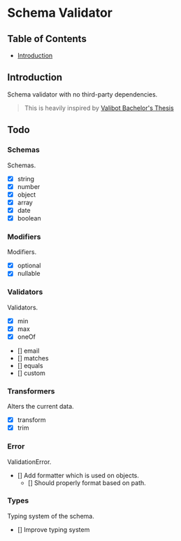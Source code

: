 # Schema Validator

## Table of Contents

* [Introduction](#introduction)

## Introduction

Schema validator with no third-party dependencies.

> This is heavily inspired by [Valibot Bachelor's Thesis](https://valibot.dev/thesis.pdf)

## Todo

### Schemas

Schemas.

- [x] string
- [x] number
- [x] object
- [x] array
- [x] date
- [x] boolean

### Modifiers

Modifiers.

- [x] optional
- [x] nullable

### Validators

Validators.

- [x] min
- [x] max
- [x] oneOf
- [] email
- [] matches
- [] equals
- [] custom

### Transformers

Alters the current data.

- [x] transform
- [x] trim

### Error

ValidationError.

- [] Add formatter which is used on objects.
    - [] Should properly format based on path.

### Types

Typing system of the schema.

- [] Improve typing system
